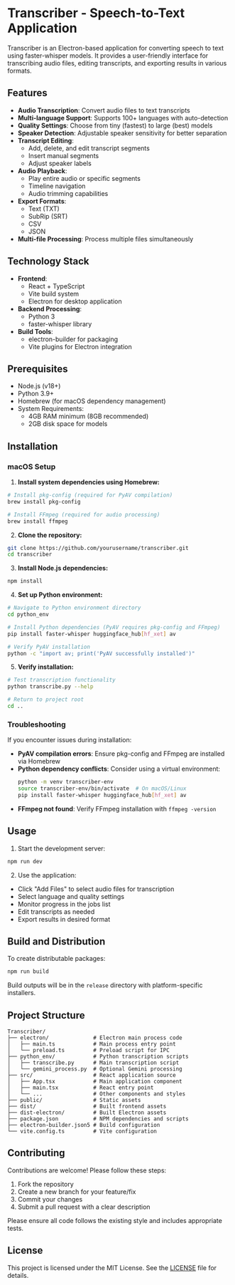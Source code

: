 # Transcriber - Speech-to-Text Application

Transcriber is an Electron-based application for converting speech to text using faster-whisper models. It provides a user-friendly interface for transcribing audio files, editing transcripts, and exporting results in various formats.

## Features

- **Audio Transcription**: Convert audio files to text transcripts
- **Multi-language Support**: Supports 100+ languages with auto-detection
- **Quality Settings**: Choose from tiny (fastest) to large (best) models
- **Speaker Detection**: Adjustable speaker sensitivity for better separation
- **Transcript Editing**: 
  - Add, delete, and edit transcript segments
  - Insert manual segments
  - Adjust speaker labels
- **Audio Playback**:
  - Play entire audio or specific segments
  - Timeline navigation
  - Audio trimming capabilities
- **Export Formats**:
  - Text (TXT)
  - SubRip (SRT)
  - CSV
  - JSON
- **Multi-file Processing**: Process multiple files simultaneously

## Technology Stack

- **Frontend**: 
  - React + TypeScript
  - Vite build system
  - Electron for desktop application
- **Backend Processing**:
  - Python 3
  - faster-whisper library
- **Build Tools**:
  - electron-builder for packaging
  - Vite plugins for Electron integration

## Prerequisites

- Node.js (v18+)
- Python 3.9+
- Homebrew (for macOS dependency management)
- System Requirements:
  - 4GB RAM minimum (8GB recommended)
  - 2GB disk space for models

## Installation

### macOS Setup

1. **Install system dependencies using Homebrew:**
```bash
# Install pkg-config (required for PyAV compilation)
brew install pkg-config

# Install FFmpeg (required for audio processing)
brew install ffmpeg
```

2. **Clone the repository:**
```bash
git clone https://github.com/yourusername/transcriber.git
cd transcriber
```

3. **Install Node.js dependencies:**
```bash
npm install
```

4. **Set up Python environment:**
```bash
# Navigate to Python environment directory
cd python_env

# Install Python dependencies (PyAV requires pkg-config and FFmpeg)
pip install faster-whisper huggingface_hub[hf_xet] av

# Verify PyAV installation
python -c "import av; print('PyAV successfully installed')"
```

5. **Verify installation:**
```bash
# Test transcription functionality
python transcribe.py --help

# Return to project root
cd ..
```

### Troubleshooting

If you encounter issues during installation:

- **PyAV compilation errors**: Ensure pkg-config and FFmpeg are installed via Homebrew
- **Python dependency conflicts**: Consider using a virtual environment:
  ```bash
  python -m venv transcriber-env
  source transcriber-env/bin/activate  # On macOS/Linux
  pip install faster-whisper huggingface_hub[hf_xet] av
  ```
- **FFmpeg not found**: Verify FFmpeg installation with `ffmpeg -version`

## Usage

1. Start the development server:
```bash
npm run dev
```

2. Use the application:
- Click "Add Files" to select audio files for transcription
- Select language and quality settings
- Monitor progress in the jobs list
- Edit transcripts as needed
- Export results in desired format

## Build and Distribution

To create distributable packages:

```bash
npm run build
```

Build outputs will be in the `release` directory with platform-specific installers.

## Project Structure

```
Transcriber/
├── electron/              # Electron main process code
│   ├── main.ts            # Main process entry point
│   └── preload.ts         # Preload script for IPC
├── python_env/            # Python transcription scripts
│   ├── transcribe.py      # Main transcription script
│   └── gemini_process.py  # Optional Gemini processing
├── src/                   # React application source
│   ├── App.tsx            # Main application component
│   ├── main.tsx           # React entry point
│   └── ...                # Other components and styles
├── public/                # Static assets
├── dist/                  # Built frontend assets
├── dist-electron/         # Built Electron assets
├── package.json           # NPM dependencies and scripts
├── electron-builder.json5 # Build configuration
└── vite.config.ts         # Vite configuration
```

## Contributing

Contributions are welcome! Please follow these steps:

1. Fork the repository
2. Create a new branch for your feature/fix
3. Commit your changes
4. Submit a pull request with a clear description

Please ensure all code follows the existing style and includes appropriate tests.

## License

This project is licensed under the MIT License. See the [LICENSE](LICENSE) file for details.
